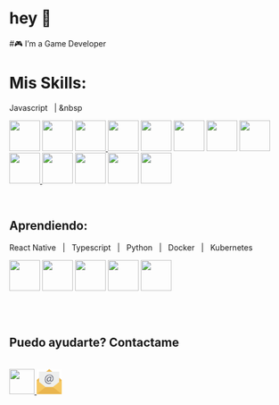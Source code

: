 # hey 👋

#🎮 I’m a Game Developer

# Mis Skills:
Javascript&nbsp;&nbsp;&nbsp;|&nbsp;&nbsp

<a href="https://developer.mozilla.org/es/docs/Web/JavaScript"><img src="https://raw.githubusercontent.com/yurijserrano/Github-Profile-Readme-Logos/master/programming%20languages/javascript.svg"  height="55" width="55" ></a>
<a href="https://es.reactjs.org/"><img src="https://raw.githubusercontent.com/yurijserrano/Github-Profile-Readme-Logos/master/frameworks/react.svg"  height="55" width="55" ></a>
<a href="https://expressjs.com/"><img src="https://camo.githubusercontent.com/28e93a1bfe79f991ddcd35f7833e8537f0e7b31aa326dfbe98fe7eb538b40b46/68747470733a2f2f63646e2e69636f6e2d69636f6e732e636f6d2f69636f6e73322f323431352f504e472f3531322f657870726573735f6f726967696e616c5f776f72646d61726b5f6c6f676f5f69636f6e5f3134363532382e706e67"  height="55" width="55" >
<a href="https://es.redux.js.org/"><img src="https://raw.githubusercontent.com/yurijserrano/Github-Profile-Readme-Logos/master/frameworks/redux.svg"  height="55" width="55" ></a>
<a href="https://nodejs.org/es/"><img src="https://raw.githubusercontent.com/yurijserrano/Github-Profile-Readme-Logos/master/frameworks/nodejs.svg"  height="55" width="55" ></a>
<a href="https://www.postgresql.org/"><img src="https://raw.githubusercontent.com/yurijserrano/Github-Profile-Readme-Logos/master/databases/postgresql.svg"  height="55" width="55" ></a>
<a href="https://sequelize.org/"><img src="https://camo.githubusercontent.com/c7df0ed52a480ff725aac7ac3a11c8aedb6f60ea8ab01929c6adea9903589222/68747470733a2f2f63646e2e69636f6e2d69636f6e732e636f6d2f69636f6e73322f323130372f504e472f3531322f66696c655f747970655f73657175656c697a655f69636f6e5f3133303137332e706e67"  height="55" width="55" ></a>
<a href="https://developer.mozilla.org/es/docs/Web/CSS"><img src="https://raw.githubusercontent.com/yurijserrano/Github-Profile-Readme-Logos/master/others/css.svg"  height="55" width="55" ></a>
<a href="https://developer.mozilla.org/es/docs/Web/HTML"><img src="https://raw.githubusercontent.com/yurijserrano/Github-Profile-Readme-Logos/master/others/html.svg"  height="55" width="55" >
<a href="https://www.npmjs.com/"><img src="https://raw.githubusercontent.com/yurijserrano/Github-Profile-Readme-Logos/master/others/npm.svg"  height="55" width="55" ></a>
<a href="https://www.java.com/"><img src="https://cdn.worldvectorlogo.com/logos/java.svg"  height="55" width="55" ></a>
<a href="https://material-ui.com/"><img src="https://material-ui.com/static/logo_raw.svg"  height="55" width="55" ></a>
<a href="https://docs.microsoft.com/en-us/office/vba/api/overview/"><img src="https://wyday.com/images/lm/langs/vba.svg"  height="55" width="55" ></a>

<br/>

## Aprendiendo:
React Native&nbsp;&nbsp;&nbsp;|&nbsp;&nbsp;&nbsp;Typescript&nbsp;&nbsp;&nbsp;|&nbsp;&nbsp;&nbsp;Python&nbsp;&nbsp;&nbsp;|&nbsp;&nbsp;&nbsp;Docker&nbsp;&nbsp;&nbsp;|&nbsp;&nbsp;&nbsp;Kubernetes

<a href="https://reactnative.dev/"><img src="https://raw.githubusercontent.com/yurijserrano/Github-Profile-Readme-Logos/master/frameworks/react.svg"  height="55" width="55" ></a>
<a href="https://www.typescriptlang.org/"><img src="https://upload.wikimedia.org/wikipedia/commons/4/4c/Typescript_logo_2020.svg"  height="55" width="55" ></a>
<a href="https://www.python.org.ar/"><img src="https://raw.githubusercontent.com/yurijserrano/Github-Profile-Readme-Logos/f994c418a134b58c4aec11152f6a4a33fa89da26/programming%20languages/python.svg"  height="55" width="55" ></a>
<a href="https://www.docker.com/"><img src="https://ccie.tv/content/images/2019/08/docker-11.svg"  height="55" width="55" ></a>
<a href="https://kubernetes.io//"><img src="https://icon-library.com/images/533a30ab9c.svg.svg"  height="55" width="55" ></a>

<br/><br/>

## Puedo ayudarte? Contactame
<br/>
<a href=https://www.linkedin.com/in/linkedin.com/in/talha-doğan-820a081b1"><img src="https://image.flaticon.com/icons/png/512/174/174857.png"  height="45" width="45" >
<a href=""><img src="https://raw.githubusercontent.com/triciopa/triciopa/main/logos/others/email.svg"  height="45" width="45" ></a>



<!--

Here are some ideas to get you started:

- 🔭 I’m currently working on ...
- 🌱 I’m currently learning ...
- 👯 I’m looking to collaborate on ...
- 🤔 I’m looking for help with ...
- 💬 Ask me about ...
- 📫 How to reach me: ...
- 😄 Pronouns: ...
- ⚡ Fun fact: ...
-->

